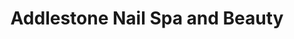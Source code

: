---
title: "Addlestone Nail Spa and Beauty"
url: /addlestone/addlestone-nail-spa-and-beauty/
shop: beauty
---